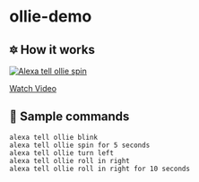 # ollie-demo

## :six_pointed_star: How it works
[![Alexa tell ollie spin](https://media.giphy.com/media/3oFzm2G3Z7GQSSX8cM/giphy.gif)](https://www.youtube.com/watch?v=v95SSgQ_stg)

[Watch Video](https://www.youtube.com/watch?v=v95SSgQ_stg)


## :green_book: Sample commands

```
alexa tell ollie blink
alexa tell ollie spin for 5 seconds
alexa tell ollie turn left
alexa tell ollie roll in right
alexa tell ollie roll in right for 10 seconds
```
